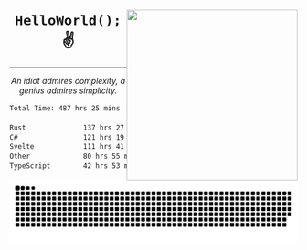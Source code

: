 <div text-align="center">
    <img src="https://i.imgur.com/h1q15Kt.gife" align="right" width="299" height="299">
    <h1 align="center"><code>HelloWorld();</code> ✌️</h1>
    <hr>
    <p align="center"><i>An idiot admires complexity, a genius admires simplicity.</i></p>
</div>

<!--START_SECTION:waka-->

```txt
Total Time: 487 hrs 25 mins

Rust              137 hrs 27 mins ██████░░░░░░░░░░░░░░░░░░░   24.18 %
C#                121 hrs 19 mins █████▒░░░░░░░░░░░░░░░░░░░   21.35 %
Svelte            111 hrs 41 mins █████░░░░░░░░░░░░░░░░░░░░   19.65 %
Other             80 hrs 55 mins  ███▓░░░░░░░░░░░░░░░░░░░░░   14.24 %
TypeScript        42 hrs 53 mins  ██░░░░░░░░░░░░░░░░░░░░░░░   07.55 %
```

<!--END_SECTION:waka-->

<picture>
  <source media="(prefers-color-scheme: dark)" srcset="https://raw.githubusercontent.com/Somfic/Somfic/main/github-contribution-grid-snake-dark.svg">
  <source media="(prefers-color-scheme: light)" srcset="https://raw.githubusercontent.com/Somfic/Somfic/main/github-contribution-grid-snake.svg">
  <img alt="github contribution grid snake animation" src="https://raw.githubusercontent.com/Somfic/Somfic/main/github-contribution-grid-snake.svg">
</picture>
